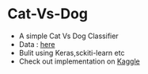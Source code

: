 # Cat-Vs-Dog
- A simple Cat Vs Dog Classifier 
- Data : [here](https://www.kaggle.com/nafisur/dogs-vs-cats)
- Bulit using Keras,sckiti-learn etc
- Check out implementation on [Kaggle](https://www.kaggle.com/abhilashreddys/cat-n-dog)
